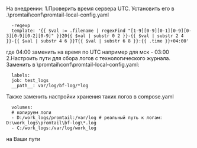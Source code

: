На внедрении:
1.Проверить время сервера UTC. Установить его в .\promtail\conf\promtail-local-config.yaml

      -regexp
      template: '{{ $val := .filename | regexFind "[1-9][0-9][0-1][0-9][0-3][0-9][0-2][0-9]" }}20{{ $val | substr 0 2 }}-{{ $val | substr 2 4 }}-{{ $val | substr 4 6 }}T{{ $val | substr 6 8 }}:{{ .time }}+04:00'

где 04:00 заменить на время по UTC например для мск - 03:00
2.Настроить пути для сбора логов с технологического журнала. Заменить в \promtail\conf\promtail-local-config.yaml:
      
      labels:
      job: test_logs
      __path__: var/log/bf-log/*log

  Также заменить настройки хранения таких логов в compose.yaml

      volumes:
      # копируем логи
      - D:/work_logs/promtail:/var/log # реальный путь к логам: D:\work_logs\promtail\bf-log\*.log
      - C:/work_logs:/var/log/work_log

  на Ваши пути